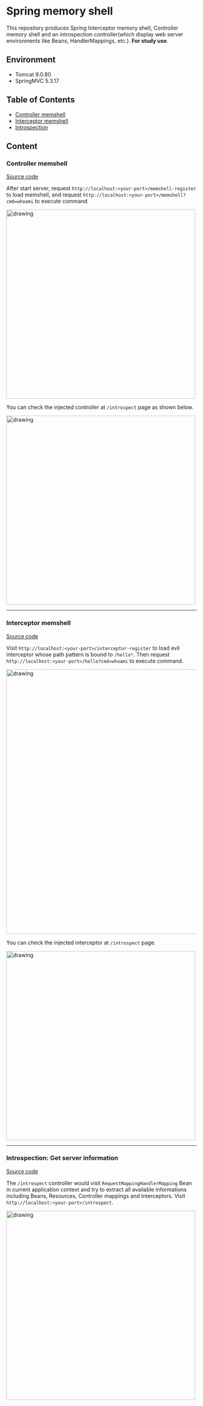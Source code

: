 # Spring memory shell
This repository produces Spring Interceptor memory shell, Controller memory shell and an introspection controller(which display 
web server environments like Beans, HandlerMappings, etc.). **For study use**.

## Environment
- Tomcat 9.0.80
- SpringMVC 5.3.17

## Table of Contents
- [Controller memshell](#controller-memshell)
- [Interceptor memshell](#interceptor-memshell)
- [Introspection](#introspection-get-server-information)

## Content
### Controller memshell
[Source code](https://github.com/PadishahIII/Spring-Memshell/blob/master/src/main/java/spring/vul/springvulenv/controller/MemshellController.java)

After start server, request `http://localhost:<your-port>/memshell-register` to load memshell, and request `http://localhost:<your-port>/memshell?cmd=whoami` to execute command. 

<img src="https://github.com/PadishahIII/Spring-Memshell/assets/83501709/6ab1c872-12fb-4d95-b73a-afcf7b273cd2"  alt="drawing" width="500">
<br>



You can check the injected controller at `/introspect` page as shown below.


<img src="https://github.com/PadishahIII/Spring-Memshell/assets/83501709/e7ff8870-e8ed-4f2d-9d9d-d57ead6d68c6"  alt="drawing" width="500">
<br>

---

### Interceptor memshell
[Source code](https://github.com/PadishahIII/Spring-Memshell/blob/master/src/main/java/spring/vul/springvulenv/controller/InterceptorInjectController.java)

Visit `http://localhost:<your-port>/interceptor-register` to load evil interceptor whose path pattern is bound to `/hello*`. Then request `http://localhost:<your-port>/hello?cmd=whoami` to execute command.


<img src="https://github.com/PadishahIII/Spring-Memshell/assets/83501709/de5d8210-d4fa-4893-8eb7-535da4bdb166" alt="drawing" width="700">
<br>


You can check the injected interceptor at `/introspect` page.


<img src="https://github.com/PadishahIII/Spring-Memshell/assets/83501709/eeff6c37-76a9-4dce-ad0f-df99212bde94"  alt="drawing" width="500">
<br>

---

### Introspection: Get server information
[Source code](https://github.com/PadishahIII/Spring-Memshell/blob/master/src/main/java/spring/vul/springvulenv/controller/IntrospectController.java)

The `/introspect` controller would visit `RequestMappingHandlerMapping` Bean in current application context and try to extract all available informations including Beans, Resources, Controller mappings and Interceptors. Visit `http://localhost:<your-port>/introspect`.


<img src="https://github.com/PadishahIII/Spring-Memshell/assets/83501709/e92cc4e8-4922-49d7-b625-d36b9317e10c"  alt="drawing" width="500">
<br>

